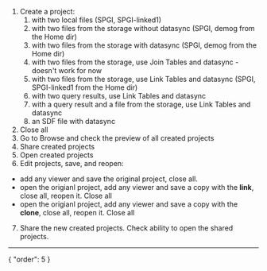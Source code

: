 1. Create a project:
    1. with two local files (SPGI, SPGI-linked1)
    2. with two files from the storage without datasync (SPGI, demog from the Home dir)
    3. with two files from the storage with datasync (SPGI, demog from the Home dir)
    4. with two files from the storage, use Join Tables and datasync - doesn't work for now
    5. with two files from the storage, use Link Tables and datasync (SPGI, SPGI-linked1 from the Home dir)
    6. with two query results, use Link Tables and datasync
    7. with a query result and a file from the storage, use Link Tables and datasync
    8. an SDF file with datasync
2. Close all
3. Go to Browse and check the preview of all created projects
4. Share created projects
5. Open created projects
6. Edit projects, save, and reopen:
  * add any viewer and save the original project, close all.
  * open the origianl project, add any viewer and save a copy with the **link**, close all, reopen it. Close all
  * open the origianl project, add any viewer and save a copy with the **clone**, close all, reopen it. Close all
7. Share the new created projects. Check ability to open the shared projects.

---
{
  "order": 5
}